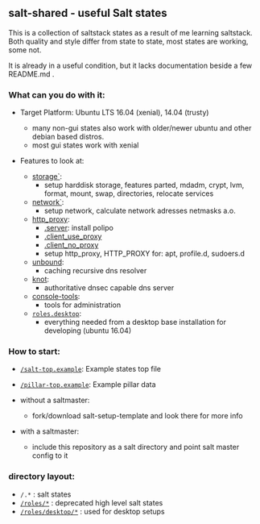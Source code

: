 ## salt-shared - useful Salt states

This is a collection of saltstack states
as a result of me learning saltstack.
Both quality and style differ from state to state,
most states are working, some not.

It is already in a useful condition,
but it lacks documentation beside a few README.md .


### What can you do with it:

 * Target Platform: Ubuntu LTS 16.04 (xenial), 14.04 (trusty)
   * many non-gui states also work with older/newer ubuntu and other debian based distros.
   * most gui states work with xenial
   
 * Features to look at:
   * [storage`](storage):
     * setup harddisk storage, features parted, mdadm, crypt, lvm, format, mount, swap, directories, relocate services
   * [network`](network):
     * setup network, calculate network adresses netmasks a.o.
   * [http_proxy](http_proxy):
     * [.server](http_proxy/server.sls): install polipo
     * [.client_use_proxy](http_proxy/client_use_proxy.sls)
     * [.client_no_proxy](http_proxy/client_no_proxy.sls)
     * setup http_proxy, HTTP_PROXY for: apt, profile.d, sudoers.d
   * [unbound](unbound):
     * caching recursive dns resolver
   * [knot](knot):
     * authoritative dnsec capable dns server
   * [console-tools](console-tools):
     * tools for administration
   * [`roles.desktop`](roles/desktop):
     * everything needed from a desktop base installation for developing (ubuntu 16.04)

### How to start:

 * [`/salt-top.example`](salt-top.example): Example states top file
 * [`/pillar-top.example`](pillar-top.example): Example pillar data

 * without a saltmaster:
   * fork/download salt-setup-template and look there for more info

 * with a saltmaster:
   * include this repository as a salt directory and point salt master config to it

### directory layout:

 * `/.*`      : salt states
 * [`/roles/*`](/roles/) : deprecated high level salt states
 * [`/roles/desktop/*`](/roles/desktop/) : used for desktop setups
